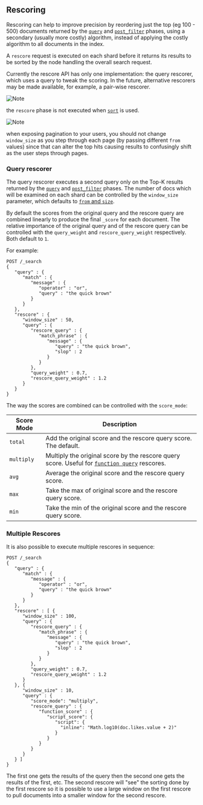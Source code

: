 ## Rescoring

Rescoring can help to improve precision by reordering just the top (eg 100 - 500) documents returned by the [`query`](search-request-query.html) and [`post_filter`](search-request-post-filter.html) phases, using a secondary (usually more costly) algorithm, instead of applying the costly algorithm to all documents in the index.

A `rescore` request is executed on each shard before it returns its results to be sorted by the node handling the overall search request.

Currently the rescore API has only one implementation: the query rescorer, which uses a query to tweak the scoring. In the future, alternative rescorers may be made available, for example, a pair-wise rescorer.

![Note](https://www.elastic.co/guide/en/elasticsearch/reference/current/images/icons/note.png)

the `rescore` phase is not executed when [`sort`](search-request-sort.html) is used.

![Note](https://www.elastic.co/guide/en/elasticsearch/reference/current/images/icons/note.png)

when exposing pagination to your users, you should not change `window_size` as you step through each page (by passing different `from` values) since that can alter the top hits causing results to confusingly shift as the user steps through pages.

### Query rescorer

The query rescorer executes a second query only on the Top-K results returned by the [`query`](search-request-query.html) and [`post_filter`](search-request-post-filter.html) phases. The number of docs which will be examined on each shard can be controlled by the `window_size` parameter, which defaults to [`from` and `size`](search-request-from-size.html).

By default the scores from the original query and the rescore query are combined linearly to produce the final `_score` for each document. The relative importance of the original query and of the rescore query can be controlled with the `query_weight` and `rescore_query_weight` respectively. Both default to `1`.

For example:
    
    
    POST /_search
    {
       "query" : {
          "match" : {
             "message" : {
                "operator" : "or",
                "query" : "the quick brown"
             }
          }
       },
       "rescore" : {
          "window_size" : 50,
          "query" : {
             "rescore_query" : {
                "match_phrase" : {
                   "message" : {
                      "query" : "the quick brown",
                      "slop" : 2
                   }
                }
             },
             "query_weight" : 0.7,
             "rescore_query_weight" : 1.2
          }
       }
    }

The way the scores are combined can be controlled with the `score_mode`:

Score Mode | Description  
---|---  
`total`| Add the original score and the rescore query score. The default.    
`multiply`| Multiply the original score by the rescore query score. Useful for [`function query`](query-dsl-function-score-query.html) rescores.    
`avg`| Average the original score and the rescore query score.    
`max`| Take the max of original score and the rescore query score.    
`min`| Take the min of the original score and the rescore query score.  
  
### Multiple Rescores

It is also possible to execute multiple rescores in sequence:
    
    
    POST /_search
    {
       "query" : {
          "match" : {
             "message" : {
                "operator" : "or",
                "query" : "the quick brown"
             }
          }
       },
       "rescore" : [ {
          "window_size" : 100,
          "query" : {
             "rescore_query" : {
                "match_phrase" : {
                   "message" : {
                      "query" : "the quick brown",
                      "slop" : 2
                   }
                }
             },
             "query_weight" : 0.7,
             "rescore_query_weight" : 1.2
          }
       }, {
          "window_size" : 10,
          "query" : {
             "score_mode": "multiply",
             "rescore_query" : {
                "function_score" : {
                   "script_score": {
                      "script": {
                        "inline": "Math.log10(doc.likes.value + 2)"
                      }
                   }
                }
             }
          }
       } ]
    }

The first one gets the results of the query then the second one gets the results of the first, etc. The second rescore will "see" the sorting done by the first rescore so it is possible to use a large window on the first rescore to pull documents into a smaller window for the second rescore.
